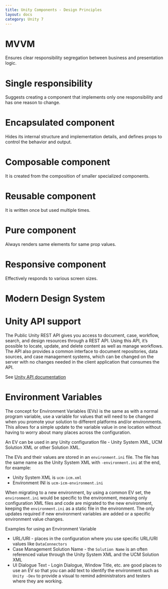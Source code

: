```yaml
---
title: Unity Components - Design Principles
layout: docs
category: Unity 7
---
```

# MVVM 

Ensures clear responsibility segregation between business and presentation logic.

# Single responsibility 

Suggests creating a component that implements only one responsibility and has one reason to change. 

# Encapsulated component 

Hides its internal structure and implementation details, and defines props to control the behavior and output. 

# Composable component 

It is created from the composition of smaller specialized components. 

# Reusable component 

It is written once but used multiple times.

# Pure component 

Always renders same elements for same prop values.

# Responsive component 

Effectively responds to various screen sizes. 

# Modern Design System 

# Unity API support

The Public Unity REST API gives you access to document, case, workflow, search, and design resources through a REST API. Using this API, it’s possible to locate, update, and delete content as well as manage workflows. The API also provides a common interface to document repositories, data sources, and case management systems, which can be changed on the server with no changes needed in the client application that consumes the API.

See [Unity API documentation](../../development/unity-api/overview.md)

# Environment Variables

The concept for Environment Variables (EVs) is the same as with a normal program variable, use a variable for values that will need to be changed when you promote your solution to different platforms and/or environments. 
This allows for a simple update to the variable value in one location without having to worry about many places across the configuration.  

An EV can be used in any Unity configuration file - Unity System XML, UCM Solution XML or other Solution XML.

The EVs and their values are stored in an `environment.ini` file. The file has the same name as the Unity System XML with `-environment.ini` at the end, for example: 

- Unity System XML is `ucm-icm.xml`
- Environment INI is `ucm-icm-environment.ini`

When migrating to a new environment, by using a common EV set, the `environment.ini` would be specific to the environment, meaning only configuration XML files and code are migrated to the new environment, keeping the `environment.ini` as a static file in the environment. 
The only updates required if new environment variables are added or a specific environment value changes.

Examples for using an Environment Variable

- URL/URI - places in the configuration where you use specific URL/URI values like `DataConnectors`
- Case Management Solution Name - the `Solution Name` is an often referenced value through the Unity System XML and the UCM Solution XML
- UI Dialogue Text - Login Dialogue, Window Title, etc. are good places to use an EV so that you can add text to identify the environment such as `Unity -Dev` to provide a visual to remind administrators and testers where they are working.